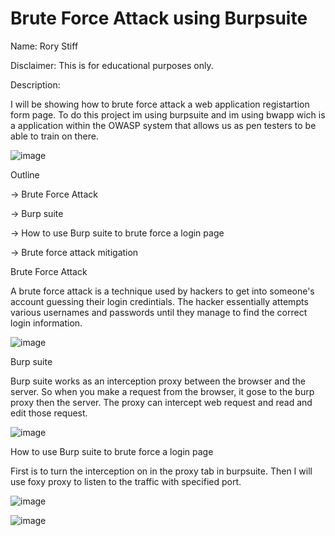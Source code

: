 # Brute Force Attack using Burpsuite


Name: Rory Stiff

Disclaimer: This is for educational purposes only.


Description: 


I will be showing how to brute force attack a web application registartion form page. 
To do this project im using burpsuite and im using bwapp wich is a application within the OWASP
system that allows us as pen testers to be able to train on there.




![image](https://github.com/user-attachments/assets/0df5ff07-3467-408c-8bb2-84ab06bf4e18)






Outline



-> Brute Force Attack


-> Burp suite


-> How to use Burp suite to brute force a login page



-> Brute force attack mitigation









Brute Force Attack




A brute force attack is a technique used by hackers to get into someone's account guessing
their login credintials. The hacker essentially attempts various usernames and passwords until
they manage to find the correct login information.




![image](https://github.com/user-attachments/assets/02407853-2ec6-4856-811b-b5e92d408eb7)







Burp suite




Burp suite works as an interception proxy between the browser and the server. So when you
make a request from the browser, it gose to the burp proxy then the server. The proxy can 
intercept web request and read and edit those request.





![image](https://github.com/user-attachments/assets/93e58b27-141f-4839-a927-74fc8d0563f0)






How to use Burp suite to brute force a login page


First is to turn the interception on in the proxy tab in burpsuite. Then
I will use foxy proxy to listen to the traffic with specified port.





![image](https://github.com/user-attachments/assets/063915d6-edda-4b74-b5f8-275ef2f93c10)







![image](https://github.com/user-attachments/assets/4d1db45b-9279-48a3-acea-634884190778)

























